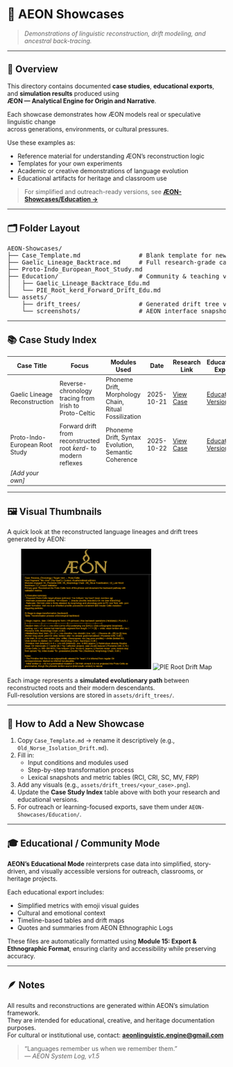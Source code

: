 # 🧬 AEON Showcases
> *Demonstrations of linguistic reconstruction, drift modeling, and ancestral back-tracing.*

---

## 🧭 Overview
This directory contains documented **case studies**, **educational exports**, and **simulation results** produced using  
**ÆON — Analytical Engine for Origin and Narrative**.

Each showcase demonstrates how ÆON models real or speculative linguistic change  
across generations, environments, or cultural pressures.

Use these examples as:
- Reference material for understanding ÆON’s reconstruction logic  
- Templates for your own experiments  
- Academic or creative demonstrations of language evolution  
- Educational artifacts for heritage and classroom use  

> For simplified and outreach-ready versions, see [**ÆON-Showcases/Education →**](Education/)

---

## 🗂 Folder Layout
<pre>
AEON-Showcases/
├── Case_Template.md                # Blank template for new studies
├── Gaelic_Lineage_Backtrace.md     # Full research-grade case
├── Proto-Indo_European_Root_Study.md
├── Education/                      # Community & teaching versions
│   ├── Gaelic_Lineage_Backtrace_Edu.md
│   └── PIE_Root_ḱerd_Forward_Drift_Edu.md
└── assets/
    ├── drift_trees/                # Generated drift tree visuals
    └── screenshots/                # AEON interface snapshots
</pre>

---

## 📚 Case Study Index

| Case Title | Focus | Modules Used | Date | Research Link | Educational Export |
|-------------|--------|---------------|-------|----------------|--------------------|
| Gaelic Lineage Reconstruction | Reverse-chronology tracing from Irish to Proto-Celtic | Phoneme Drift, Morphology Chain, Ritual Fossilization | 2025-10-21 | [View Case](Gaelic_Lineage_Backtrace.md) | [Educational Version](Education/Gaelic_Lineage_Backtrace_Edu.md) |
| Proto-Indo-European Root Study | Forward drift from reconstructed root *ḱerd-* to modern reflexes | Phoneme Drift, Syntax Evolution, Semantic Coherence | 2025-10-22 | [View Case](Proto-Indo_European_Root_Study.md) | [Educational Version](Education/PIE_Root_ḱerd_Forward_Drift_Edu.md) |
| _[Add your own]_ |  |  |  |  |  |

---

## 🖼️ Visual Thumbnails

A quick look at the reconstructed language lineages and drift trees generated by AEON:

<p align="center">
  <img src="assets/drift_trees/Gaelic_Lineage_Visual.png" width="300" alt="Gaelic Drift Tree"/>
  <img src="assets/drift_trees/PIE_Root_ḱerd_Drift_Visual.png" width="300" alt="PIE Root Drift Map"/>
</p>

Each image represents a **simulated evolutionary path** between reconstructed roots and their modern descendants.  
Full-resolution versions are stored in `assets/drift_trees/`.

---

## 🧩 How to Add a New Showcase
1. Copy `Case_Template.md` → rename it descriptively (e.g., `Old_Norse_Isolation_Drift.md`).  
2. Fill in:
   - Input conditions and modules used  
   - Step-by-step transformation process  
   - Lexical snapshots and metric tables (RCI, CRI, SC, MV, FRP)  
3. Add any visuals (e.g., `assets/drift_trees/<your_case>.png`).  
4. Update the **Case Study Index** table above with both your research and educational versions.  
5. For outreach or learning-focused exports, save them under `AEON-Showcases/Education/`.

---

## 🎓 Educational / Community Mode

**AEON’s Educational Mode** reinterprets case data into simplified, story-driven, and visually accessible versions for outreach, classrooms, or heritage projects.  

Each educational export includes:
- Simplified metrics with emoji visual guides  
- Cultural and emotional context  
- Timeline-based tables and drift maps  
- Quotes and summaries from AEON Ethnographic Logs  

These files are automatically formatted using **Module 15: Export & Ethnographic Format**, ensuring clarity and accessibility while preserving accuracy.

---

## 🪶 Notes
All results and reconstructions are generated within AEON’s simulation framework.  
They are intended for educational, creative, and heritage documentation purposes.  
For cultural or institutional use, contact: **aeonlinguistic.engine@gmail.com**

> “Languages remember us when we remember them.”  
> — *AEON System Log, v1.5*
